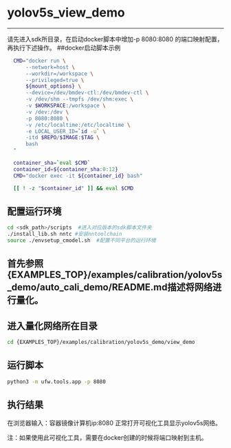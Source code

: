 # yolov5s_view_demo
-----
请先进入sdk所目录，在启动docker脚本中增加-p 8080:8080 的端口映射配置，再执行下述操作。
##docker启动脚本示例
```bash
  CMD="docker run \
      --network=host \
      --workdir=/workspace \
      --privileged=true \
      ${mount_options} \
      --device=/dev/bmdev-ctl:/dev/bmdev-ctl \
      -v /dev/shm --tmpfs /dev/shm:exec \
      -v $WORKSPACE:/workspace \
      -v /dev:/dev \
      -p 8080:8080 \
      -v /etc/localtime:/etc/localtime \
      -e LOCAL_USER_ID=`id -u` \
      -itd $REPO/$IMAGE:$TAG \
      bash
  "

  container_sha=`eval $CMD`
  container_id=${container_sha:0:12}
  CMD="docker exec -it ${container_id} bash"

  [[ ! -z "$container_id" ]] && eval $CMD
```

## 配置运行环境
```bash
cd <sdk_path>/scripts  #进入对应版本的sdk脚本文件夹
./install_lib.sh nntc #安装nntoolchain
source ./envsetup_cmodel.sh  #配置不同平台的运行环境
```
## 首先参照 {EXAMPLES_TOP}/examples/calibration/yolov5s_demo/auto_cali_demo/README.md描述将网络进行量化。

## 进入量化网络所在目录
```bash
cd {EXAMPLES_TOP}/examples/calibration/yolov5s_demo/view_demo
```
## 运行脚本
```bash
python3 -m ufw.tools.app -p 8080
```
## 执行结果
在浏览器输入：容器镜像计算机ip:8080 正常打开可视化工具显示yolov5s网络。

注：如果使用此可视化工具，需要在docker创建的时候将端口映射到主机。
